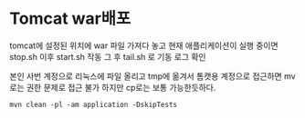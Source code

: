 # Tomcat war배포

tomcat에 설정된 위치에 war 파일 가져다 놓고 현재 애플리케이션이 실행 중이면 stop.sh 이후 start.sh 작동 그 후 tail.sh 로 기동 로그 확인

본인 사번 계정으로 리눅스에 파일 올리고 tmp에 옮겨서 톰캣용 계정으로 접근하면 mv로는 권한 문제로 접근 불가 하지만 cp로는 보통 가능한듯하다.

```
mvn clean -pl -am application -DskipTests
```


